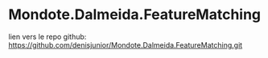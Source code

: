 # Mondote.Dalmeida.FeatureMatching

lien vers le repo github: https://github.com/denisjunior/Mondote.Dalmeida.FeatureMatching.git